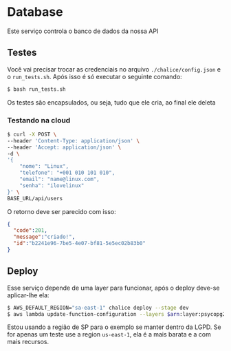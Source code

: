 # Database

Este serviço controla o banco de dados da nossa API

## Testes
Você vai precisar trocar as credenciais no arquivo `./chalice/config.json` e o `run_tests.sh`. Após isso é só executar o seguinte comando:
```bash
$ bash run_tests.sh
```
Os testes são encapsulados, ou seja, tudo que ele cria, ao final ele deleta

### Testando na cloud
```bash
$ curl -X POST \
--header 'Content-Type: application/json' \
--header 'Accept: application/json' \
-d \
'{
    "nome": "Linux",
    "telefone": "+001 010 101 010",
    "email": "name@linux.com",
    "senha": "ilovelinux"
}' \
BASE_URL/api/users
```

O retorno deve ser parecido com isso:
```json
{
  "code":201,
  "message":"criado!",
  "id":"b2241e96-7be5-4e07-bf81-5e5ec02b83b0"
}
```

## Deploy

Esse serviço depende de uma layer para funcionar, após o deploy deve-se aplicar-lhe ela:
```bash
$ AWS_DEFAULT_REGION="sa-east-1" chalice deploy --stage dev
$ aws lambda update-function-configuration --layers $arn:layer:psycopg2:2 --function-name arn:aws:lambda:sa-east-1:281705241216:function:Databases-dev
```

Estou usando a região de SP para o exemplo se manter dentro da LGPD.
Se for apenas um teste use a region `us-east-1`, ela é a mais barata e a com mais recursos.
